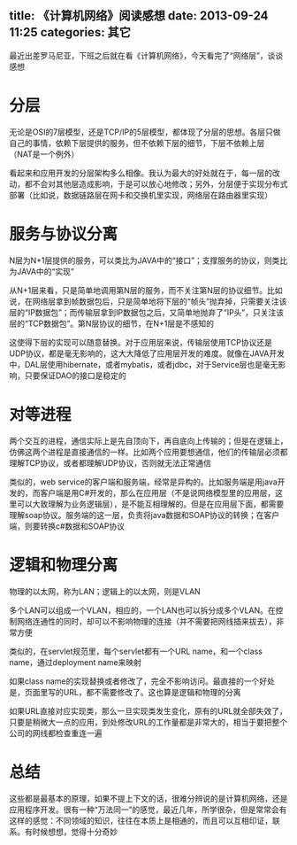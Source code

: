title: 《计算机网络》阅读感想
date: 2013-09-24 11:25
categories: 其它
---
最近出差罗马尼亚，下班之后就在看《计算机网络》，今天看完了“网络层”，谈谈感想
<!--more-->

# 分层 

无论是OSI的7层模型，还是TCP/IP的5层模型，都体现了分层的思想。各层只做自己的事情，依赖下层提供的服务，但不依赖下层的细节，下层不依赖上层（NAT是一个例外）

看起来和应用开发的分层架构多么相像。我认为最大的好处就在于，每一层的改动，都不会对其他层造成影响，于是可以放心地修改；另外，分层便于实现分布式部署（比如说，数据链路层在网卡和交换机里实现，网络层在路由器里实现） 

# 服务与协议分离 

N层为N+1层提供的服务，可以类比为JAVA中的“接口”；支撑服务的协议，则类比为JAVA中的“实现” 

从N+1层来看，只是简单地调用第N层的服务，而不关注第N层的协议细节。比如说，在网络层拿到帧数据包后，只是简单地将下层的“帧头”抛弃掉，只需要关注该层的“IP数据包”；而传输层拿到IP数据包之后，又简单地抛弃了“IP头”，只关注该层的“TCP数据包”。第N层协议的细节，在N+1层是不感知的 

这使得下层的实现可以随意替换。对于应用层来说，传输层使用TCP协议还是UDP协议，都是毫无影响的，这大大降低了应用层开发的难度。就像在JAVA开发中，DAL层使用hibernate，或者mybatis，或者jdbc，对于Service层也是毫无影响，只要保证DAO的接口是稳定的 

# 对等进程 

两个交互的进程，通信实际上是先自顶向下，再自底向上传输的；但是在逻辑上，仿佛这两个进程是直接通信的一样。比如两个应用要想通信，他们的传输层必须都理解TCP协议，或者都理解UDP协议，否则就无法正常通信 

类似的，web service的客户端和服务端，经常是异构的。比如服务端是用java开发的，而客户端是用C#开发的，那么在应用层（不是说网络模型里的应用层，这里可以大致理解为业务逻辑层），是不能互相理解的。但是在应用层下面，都需要理解soap协议。服务端的这一层，负责将java数据和SOAP协议的转换；在客户端，则要转换c#数据和SOAP协议 

# 逻辑和物理分离 

物理的以太网，称为LAN；逻辑上的以太网，则是VLAN 

多个LAN可以组成一个VLAN，相应的，一个LAN也可以拆分成多个VLAN。在控制网络连通性的同时，却可以不影响物理的连接（并不需要把网线插来拔去），非常方便 

类似的，在servlet规范里，每个servlet都有一个URL name，和一个class name，通过deployment name来映射 

如果class name的实现替换或者修改了，完全不影响访问。最直接的一个好处是，页面里写的URL，都不需要修改了。这也算是逻辑和物理的分离 

如果URL直接对应实现类，那么一旦实现类发生变化，原有的URL就全部失效了，只要是稍微大一点的应用，到处修改URL的工作量都是非常大的，相当于要把整个公司的网线都检查重连一遍 

# 总结 

这些都是最基本的原理，如果不提上下文的话，很难分辨说的是计算机网络，还是应用程序开发。很有一种“万法同一”的感觉，最近几年，所学很杂，但是常常会有这样的感觉：不同领域的知识，往往在本质上是相通的，而且可以互相印证，联系。有时候想想，觉得十分奇妙